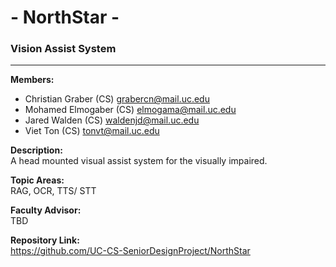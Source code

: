 # - NorthStar -
### Vision Assist System
---

**Members:**
 - Christian Graber (CS) [grabercn@mail.uc.edu](mailto:grabercn@mail.uc.edu)
 - Mohamed Elmogaber (CS) [elmogama@mail.uc.edu](mailto:elmogama@mail.uc.edu)
 - Jared Walden (CS) [waldenjd@mail.uc.edu](mailto:waldenjd@mail.uc.edu)
 - Viet Ton (CS) [tonvt@mail.uc.edu](mailto:tonvt@mail.uc.edu)

**Description:**<br>
A head mounted visual assist system for the visually impaired.

**Topic Areas:**<br>
RAG, OCR, TTS/ STT

**Faculty Advisor:**<br>
TBD

**Repository Link:**<br>
https://github.com/UC-CS-SeniorDesignProject/NorthStar
